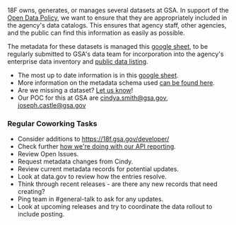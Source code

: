 18F owns, generates, or manages several datasets at GSA.  In support of the [Open Data Policy](https://project-open-data.cio.gov/), we want to ensure that they are appropriately included in the agency's data catalogs.  This ensures that agency staff, other agencies, and the public can find this information as easily as possible.  

The metadata for these datasets is managed this [google sheet](https://docs.google.com/spreadsheets/d/1QGmO6jLpuATNW2Xx3oYLSaKClFSvfTVxWhQ7LCpFP1A/edit#gid=0), to be regularly submitted to GSA's data team for incorporation into the agency's enterprise data inventory and [public data listing](http://www.gsa.gov/data.json).  

* The most up to date information is in this [google sheet](https://docs.google.com/spreadsheets/d/1QGmO6jLpuATNW2Xx3oYLSaKClFSvfTVxWhQ7LCpFP1A/edit#gid=0).
* More information on the metadata schema used [can be found here](https://project-open-data.cio.gov/v1.1/schema/).
* Are we missing a dataset?  [Let us know](https://github.com/18F/data-inventory/issues/1)!
* Our POC for this at GSA are cindya.smith@gsa.gov, joseph.castle@gsa.gov

### Regular Coworking Tasks
* Consider additions to https://18f.gsa.gov/developer/
* Check further [how we're doing with our API reporting](https://project-open-data.cio.gov/v1.1/api/).
* Review Open Issues.
* Request metadata changes from Cindy.
* Review current metadata records for potential updates.   
* Look at data.gov to review how the entries resolve.  
* Think through recent releases - are there any new records that need creating?  
* Ping team in #general-talk to ask for any updates.  
* Look at upcoming releases and try to coordinate the data rollout to include posting.  
